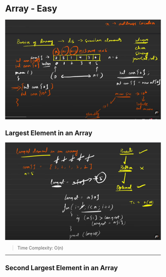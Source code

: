 # Array - Easy
![alt text](Images/image-1.png)
## Largest Element in an Array
![alt text](Images/image.png)
>Time Complexity: O(n)
---
## Second Largest Element in an Array
